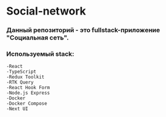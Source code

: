# Social-network
### Данный репозиторий - это fullstack-приложение "Социальная сеть". 
### Используемый stack: 
```
-React
-TypeScript
-Redux Toolkit
-RTK Query
-React Hook Form
-Node.js Express
-Docker
-Docker Compose
-Next UI
```
